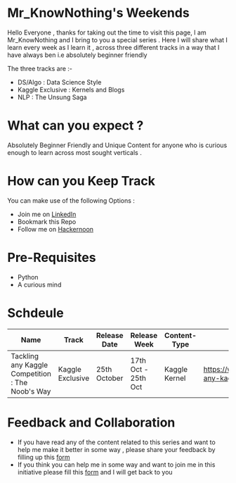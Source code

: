 # Mr_KnowNothing's Weekends

Hello Everyone , thanks for taking out the time to visit this page, I am Mr_KnowNothing and I bring to you a special series . Here I will share what I learn every week as I learn it , across three different tracks in a way that I have always ben i.e absolutely beginner friendly

The three tracks are :-

* DS/Algo : Data Science Style
* Kaggle Exclusive : Kernels and Blogs
* NLP : The Unsung Saga

# What can you expect ?

Absolutely Beginner Friendly and Unique Content for anyone who is curious enough to learn across most sought verticals .

# How can you Keep Track

You can make use of the following Options : 
 
* Join me on [LinkedIn](https://www.linkedin.com/in/tanul-singh/)
* Bookmark this Repo
* Follow me on [Hackernoon](https://hackernoon.com/u/Mr_KnowNothing)

# Pre-Requisites

* Python
* A curious mind

# Schdeule

|  Name | Track | Release Date | Release Week | Content-Type | Link |
| ------------- | ------------- | --------- | ----------| ------- | --------- |
| Tackling any Kaggle Competition : The Noob's Way | Kaggle Exclusive |  25th October |  17th Oct - 25th Oct | Kaggle Kernel | https://www.kaggle.com/tanulsingh077/tackling-any-kaggle-competition-the-noob-s-way |

# Feedback and Collaboration

* If you have read any of the content related to this series and want to help me make it better in some way , please share your feedback by filling up this [form](https://forms.gle/pBtYeKjoFFeSo8Co8)
* If you think you can help me in some way and want to join me in this initiative please fill this [form](https://forms.gle/3DXXKAmqaADoD24x5) and I will get back to you
